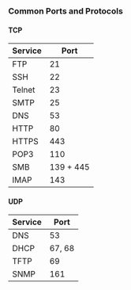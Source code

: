 ### Common Ports and Protocols

#### TCP
|  Service	|	Port	|
|-----------|-----------|
| FTP		| 21 		|
| SSH		| 22 		|
| Telnet	| 23 		|
| SMTP   	| 25 		|
| DNS	  	| 53 		|
| HTTP   	| 80 		|
| HTTPS		| 443		|
| POP3	 	| 110		|	
| SMB	  	| 139 + 445	|	
| IMAP	  	| 143 		|

#### UDP
|  Service	|	Port	|
|-----------|-----------|
| DNS 		| 53		|
| DHCP 		| 67, 68	|
| TFTP 		| 69		|
| SNMP 		| 161	 	|

